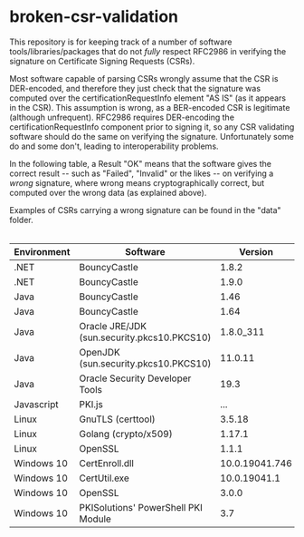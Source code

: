 # broken-csr-validation
This repository is for keeping track of a number of software tools/libraries/packages that do not _fully_ respect RFC2986 in verifying the signature on Certificate Signing Requests (CSRs).

Most software capable of parsing CSRs wrongly assume that the CSR is DER-encoded, and therefore they just check that the signature was computed over the certificationRequestInfo element "AS IS" (as it appears in the CSR). This assumption is wrong, as a BER-encoded CSR is legitimate (although unfrequent). RFC2986 requires DER-encoding the certificationRequestInfo component prior to signing it, so any CSR validating software should do the same on verifying the signature. Unfortunately some do and some don't, leading to interoperability problems.

In the following table, a Result "OK" means that the software gives the correct result -- such as "Failed", "Invalid" or the likes -- on verifying a _wrong_ signature, where wrong means cryptographically correct, but computed over the wrong data (as explained above).

Examples of CSRs carrying a wrong signature can be found in the "data" folder.
<br><br>

Environment | Software | Version | Result | Bug report
------------| ---------| -------|-------|------
.NET|	BouncyCastle |1.8.2|	KO
.NET|	BouncyCastle |1.9.0|	KO
Java |	BouncyCastle| 1.46|	KO
Java |	BouncyCastle| 1.64|	**OK**
Java |	Oracle JRE/JDK (sun.security.pkcs10.PKCS10) |1.8.0_311|	KO
Java |	OpenJDK (sun.security.pkcs10.PKCS10) |11.0.11|	KO
Java |	Oracle Security Developer Tools| 19.3|	**OK**
Javascript|	PKI.js|	...|KO
Linux|	GnuTLS (certtool)| 3.5.18|	**OK**
Linux|	Golang (crypto/x509)| 1.17.1|	KO|https://github.com/golang/go/issues/49519
Linux|	OpenSSL |1.1.1|	KO
Windows 10|	CertEnroll.dll|10.0.19041.746|	KO
Windows 10|	CertUtil.exe|10.0.19041.1|	KO
Windows 10|	OpenSSL |3.0.0|	KO |https://github.com/openssl/openssl/issues/17010
Windows 10|PKISolutions' PowerShell PKI Module|3.7|KO



